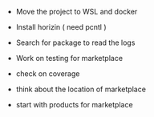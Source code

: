 -   Move the project to WSL and docker

-   Install horizin ( need pcntl )

-   Search for package to read the logs

-   Work on testing for marketplace

-   check on coverage

-   think about the location of marketplace

-   start with products for marketplace

